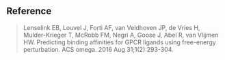 ## Reference
> Lenselink EB, Louvel J, Forti AF, van Veldhoven JP, de Vries H, Mulder-Krieger T, McRobb FM, Negri A, Goose J, Abel R, van Vlijmen HW. Predicting binding affinities for GPCR ligands using free-energy perturbation. ACS omega. 2016 Aug 31;1(2):293-304.